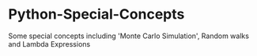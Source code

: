 # Python-Special-Concepts
Some special concepts including 'Monte Carlo Simulation', Random walks and Lambda Expressions
